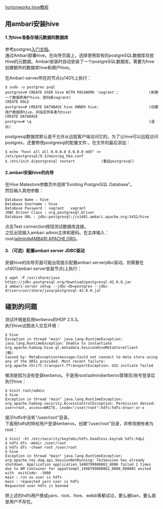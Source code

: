 [hortonworks hive教程](https://hortonworks.com/tutorial/how-to-process-data-with-apache-hive/)  
## 用ambari安装hive
#### 1.为hive准备存储元数据的数据库
参考postgres[入门文档](http://www.ruanyifeng.com/blog/2013/12/getting_started_with_postgresql.html)。  
通过Ambari部署hive。在向导页面上，选择使用现有的postgreSQL数据库存放Hive的元数据。Ambari安装时自动安装了一个postgreSQL数据库。需要为hive创建额外的数据库hive和用户hive。  

在Ambari-server所在的节点(u1401)上执行：
```
$ sudo -u postgres psql
postgres=# CREATE USER hive WITH PASSWORD 'vagrant';              (新建一个数据库用户hive，密码是vagrant)
CREATE ROLE
postgres=# CREATE DATABASE hive OWNER hive;                       (创建用户数据库hive，并指定所有者为hive)
CREATE DATABASE
postgre=# \q                                                      (退出)
```
postgresql数据库默认是不允许从远程客户端访问它的。为了让hive可以远程访问postgres，还要修改postgresql的配置文件:，在文件的最后添加：
```
$ echo "host all all 0.0.0.0 0.0.0.0 md5" >> /etc/postgresql/9.3/main/pg_hba.conf
$ /etc/init.d/postgresql restart            (重启postgresql)
```
#### 2.ambari安装hive的向导
在Hive Matestore参数页中选择“Existing PostgreSQL Database”。  
然后输入其他参数：  
```
Database Name : hive
Database Username : hive
Database Password : vagrant   vagrant
JDBC Driver Class : org.postgresql.Driver
Database URL : jdbc:postgresql://u1401.ambari.apache.org:5432/hive
```
点击Test connection按钮测试数据库连接。   
之后出现输入ambari admin主体和密码。在主体输入：root/admin@AMBARI.APACHE.ORG。  

#### 3.（可选）配置ambari server JDBC驱动
安装hive的向导页面可能出现提示配置ambari serverjdbc驱动，则需要在u1401(ambari server安装节点)上执行：
```
$ wget -P /usr/share/java https://jdbc.postgresql.org/download/postgresql-42.0.0.jar
$ ambari-server setup --jdbc-db=postgres --jdbc-driver=/usr/share/java/postgresql-42.0.0.jar
```

## 碰到的问题
测试环境是启用kerberos的HDP 2.5.3。  
执行hive试图进入交互环境：
```
$ hive
Exception in thread "main" java.lang.RuntimeException: java.lang.RuntimeException: Unable to instantiate org.apache.hadoop.hive.ql.metadata.SessionHiveMetaStoreClient
(略)
Caused by: MetaException(message:Could not connect to meta store using any of the URIs provided. Most recent failure: org.apache.thrift.transport.TTransportException: GSS initiate failed
```
推测是因为没有登录kerberos。于是用root/admin(kerberos管理员)账号登录后执行hive：
```
$ kinit root/admin
$ hive
Exception in thread "main" java.lang.RuntimeException: org.apache.hadoop.security.AccessControlException: Permission denied: user=root, access=WRITE, inode="/user/root":hdfs:hdfs:drwxr-xr-x
```
提示hdfs中没有"/user/root"目录。  
下面用hdfs的特权用户登录kerberos，创建"/user/root"目录，并修改拥有者为root：
```
$ kinit -kt /etc/security/keytabs/hdfs.headless.keytab hdfs-hdp1
$ hdfs dfs -mkdir /user/root
$ hdfs dfs -chown root /user/root
$ hive 
Exception in thread "main" java.lang.RuntimeException: org.apache.tez.dag.api.SessionNotRunning: TezSession has already shutdown. Application application_1498799080862_0006 failed 2 times due to AM Container for appattempt_1498799080862_0006_000002 exited with  exitCode: -1000
main : run as user is hdfs
main : requested yarn user is hdfs
Requested user hdfs is banned
```
把上述的hdfs用户换成yarn、root、hive、webb等都试过，要么被ban，要么就是用户不存在。  

